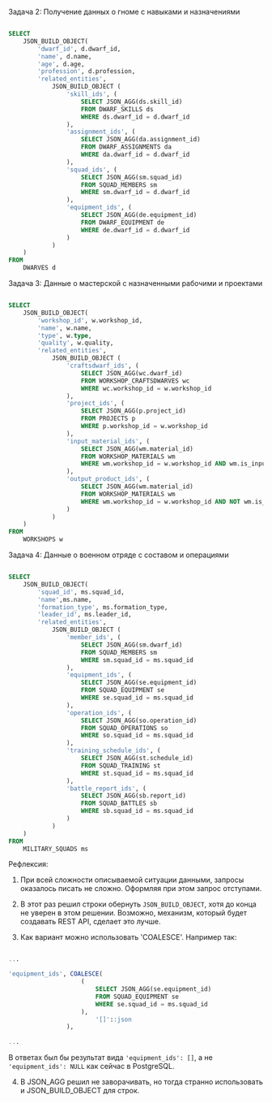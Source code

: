 
Задача 2: Получение данных о гноме с навыками и назначениями

``` sql

SELECT 
	JSON_BUILD_OBJECT(
		'dwarf_id', d.dwarf_id,
		'name', d.name,
		'age', d.age,
		'profession', d.profession,
		'related_entities', 
			JSON_BUILD_OBJECT (
				'skill_ids', (
					SELECT JSON_AGG(ds.skill_id)
					FROM DWARF_SKILLS ds
					WHERE ds.dwarf_id = d.dwarf_id
				),
				'assignment_ids', (
					SELECT JSON_AGG(da.assignment_id)
					FROM DWARF_ASSIGNMENTS da
					WHERE da.dwarf_id = d.dwarf_id
				),
				'squad_ids', (
					SELECT JSON_AGG(sm.squad_id)
					FROM SQUAD_MEMBERS sm
					WHERE sm.dwarf_id = d.dwarf_id
				),			
				'equipment_ids', (
					SELECT JSON_AGG(de.equipment_id)
					FROM DWARF_EQUIPMENT de
					WHERE de.dwarf_id = d.dwarf_id
				)			
			)
	)
FROM
	DWARVES d

```



Задача 3: Данные о мастерской с назначенными рабочими и проектами

``` sql

SELECT 
	JSON_BUILD_OBJECT(
		'workshop_id', w.workshop_id,
		'name', w.name,
		'type', w.type,
		'quality', w.quality,
		'related_entities', 
			JSON_BUILD_OBJECT (
				'craftsdwarf_ids', (
					SELECT JSON_AGG(wc.dwarf_id)
					FROM WORKSHOP_CRAFTSDWARVES wc
					WHERE wc.workshop_id = w.workshop_id
				),
				'project_ids', (
					SELECT JSON_AGG(p.project_id)
					FROM PROJECTS p
					WHERE p.workshop_id = w.workshop_id
				),
				'input_material_ids', (
					SELECT JSON_AGG(wm.material_id)
					FROM WORKSHOP_MATERIALS wm
					WHERE wm.workshop_id = w.workshop_id AND wm.is_input
				),		
				'output_product_ids', (
					SELECT JSON_AGG(wm.material_id)
					FROM WORKSHOP_MATERIALS wm
					WHERE wm.workshop_id = w.workshop_id AND NOT wm.is_input
				)		
			)
	)
FROM
	WORKSHOPS w

```


Задача 4: Данные о военном отряде с составом и операциями

``` sql

SELECT 
	JSON_BUILD_OBJECT(
		'squad_id', ms.squad_id,
		'name',ms.name,
		'formation_type', ms.formation_type,
		'leader_id', ms.leader_id,
		'related_entities', 
			JSON_BUILD_OBJECT (
				'member_ids', (
					SELECT JSON_AGG(sm.dwarf_id)
					FROM SQUAD_MEMBERS sm
					WHERE sm.squad_id = ms.squad_id
				),
				'equipment_ids', (
					SELECT JSON_AGG(se.equipment_id)
					FROM SQUAD_EQUIPMENT se
					WHERE se.squad_id = ms.squad_id
				),
				'operation_ids', (
					SELECT JSON_AGG(so.operation_id)
					FROM SQUAD_OPERATIONS so
					WHERE so.squad_id = ms.squad_id
				),		
				'training_schedule_ids', (
					SELECT JSON_AGG(st.schedule_id)
					FROM SQUAD_TRAINING st
					WHERE st.squad_id = ms.squad_id
				),	
				'battle_report_ids', (
					SELECT JSON_AGG(sb.report_id)
					FROM SQUAD_BATTLES sb
					WHERE sb.squad_id = ms.squad_id
				)		
			)
	)
FROM
	MILITARY_SQUADS ms

```

Рефлексия:

1. При всей сложности описываемой ситуации данными, запросы оказалось писать не сложно. Оформляя при этом запрос отступами.

2. В этот раз решил строки обернуть `JSON_BUILD_OBJECT`, хотя до конца не уверен в этом решении. Возможно, механизм, который будет создавать REST API, сделает это лучше.

3. Как вариант можно использовать 'COALESCE'. 
Например так:

``` sql

...

'equipment_ids', COALESCE(
					(
						SELECT JSON_AGG(se.equipment_id)
						FROM SQUAD_EQUIPMENT se
						WHERE se.squad_id = ms.squad_id
					),
						'[]'::json
				),
				
...

```
В ответах был бы результат вида `'equipment_ids': []`, а не `'equipment_ids': NULL` как сейчас в PostgreSQL.

4. В JSON_AGG решил не заворачивать, но тогда странно использовать и JSON_BUILD_OBJECT для строк.


